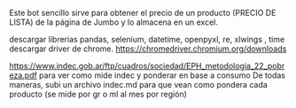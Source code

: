 Este bot sencillo sirve para obtener el precio de un producto (PRECIO DE LISTA) de la página de Jumbo y lo almacena en un excel. 

descargar librerias pandas, selenium, datetime, openpyxl, re, xlwings , time
descargar driver de chrome. https://chromedriver.chromium.org/downloads


https://www.indec.gob.ar/ftp/cuadros/sociedad/EPH_metodologia_22_pobreza.pdf para ver como mide indec y ponderar en base a consumo 
De todas maneras, subi un archivo indec.md para que vean como pondera cada producto (se mide por gr o ml al mes por región) 



